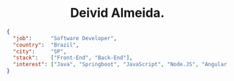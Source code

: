 
<h1 align="center">Deivid Almeida.</h1>


```json
{
  "job":      "Software Developer",
  "country":  "Brazil",
  "city":     "SP",
  "stack":    ["Front-End", "Back-End"],
  "interest": ["Java", "Springboot", "JavaScript", "Node.JS", "Angular.JS", "Python", "React.JS", "Cloud", "Azure", "AWS"], 
}
```

